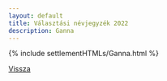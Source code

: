 ```yaml
---
layout: default
title: Választási névjegyzék 2022
description: Ganna
---
```


{% include settlementHTMLs/Ganna.html %}

[Vissza](./)